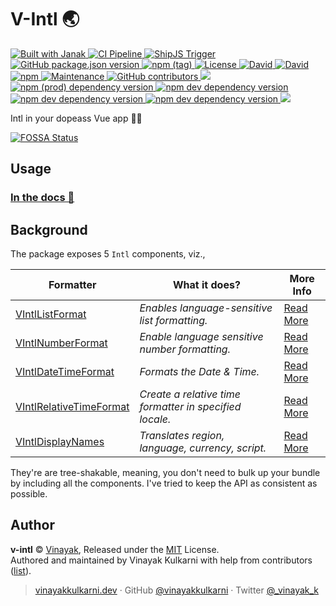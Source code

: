 # V-Intl 🌏

<a href="https://github.com/vinayakkulkarni/janak" rel="nofollow">
  <img alt="Built with Janak" src="https://img.shields.io/badge/dynamic/json?color=success&label=built%20using%20janak&prefix=v&query=version&url=https%3A%2F%2Fraw.githubusercontent.com%2Fvinayakkulkarni%2Fjanak%2Fmaster%2Fpackage.json">
</a>
<a href="https://github.com/vinayakkulkarni/v-intl/actions?query=workflow%3Aci" rel="nofollow">
  <img alt="CI Pipeline" src="https://github.com/vinayakkulkarni/v-intl/workflows/ci/badge.svg">
</a>
<a href="https://github.com/vinayakkulkarni/v-intl/actions?query=workflow%3A%22Ship+js+trigger%22" rel="nofollow">
  <img alt="ShipJS Trigger" src="https://github.com/vinayakkulkarni/v-intl/workflows/Ship%20js%20trigger/badge.svg">
</a>
<a href="https://github.com/vinayakkulkarni/v-intl/releases" rel="nofollow">
  <img alt="GitHub package.json version" src="https://img.shields.io/github/package-json/v/vinayakkulkarni/v-intl?color=brightgreen&label=version%40latest&logo=github">
</a>
<a href="https://www.npmjs.com/package/@vinayakkulkarni/v-intl" rel="nofollow">
  <img alt="npm (tag)" src="https://img.shields.io/npm/v/@vinayakkulkarni/v-intl/latest?color=brightgreen&logo=npm">
</a>
<a href="https://github.com/vinayakkulkarni/v-intl/blob/master/LICENSE" rel="nofollow">
  <img alt="License" src="https://img.shields.io/github/license/vinayakkulkarni/v-intl">
</a>
<a href="https://david-dm.org/vinayakkulkarni/v-intl" rel="nofollow">
  <img alt="David" src="https://img.shields.io/david/vinayakkulkarni/v-intl">
</a>
<a href="https://david-dm.org/vinayakkulkarni/v-intl?type=dev" rel="nofollow">
  <img alt="David" src="https://img.shields.io/david/dev/vinayakkulkarni/v-intl">
</a>
<a href="https://npm-stat.com/charts.html?package=@vinayakkulkarni/v-intl" rel="nofollow">
  <img alt="npm" src="https://img.shields.io/npm/dt/@vinayakkulkarni/v-intl?logo=npm">
</a>
<a href="https://github.com/vinayakkulkarni/v-intl/commits/master" rel="nofollow">
  <img alt="Maintenance" src="https://img.shields.io/maintenance/yes/2020?logo=git">
</a>
<a href="https://github.com/vinayakkulkarni/v-intl/graphs/contributors" rel="nofollow">
  <img alt="GitHub contributors" src="https://img.shields.io/github/contributors/vinayakkulkarni/v-intl?logo=github">
</a>
<a title="deploy" href="https://github.com/algolia/shipjs" rel="nofollow">
  <img src="https://img.shields.io/badge/deploy-🛳%20Ship.js-blue?style=flat" />
</a>
<a href="https://vuejs.org/" rel="nofollow">
  <img alt="npm (prod) dependency version" src="https://img.shields.io/npm/dependency-version/@vinayakkulkarni/v-intl/@vue/composition-api?logo=vue.js" />
</a>
<a href="https://prettier.io/" rel="nofollow">
  <img alt="npm dev dependency version" src="https://img.shields.io/npm/dependency-version/@vinayakkulkarni/v-intl/dev/prettier?logo=prettier">
</a>
<a href="https://eslint.org/" rel="nofollow">
  <img alt="npm dev dependency version" src="https://img.shields.io/npm/dependency-version/@vinayakkulkarni/v-intl/dev/eslint?logo=eslint">
</a>
<a href="https://rollupjs.org/guide/en/" rel="nofollow">
<img alt="npm dev dependency version" src="https://img.shields.io/npm/dependency-version/@vinayakkulkarni/v-intl/dev/rollup?logo=rollup.js">
</a>
<a href="https://app.fossa.com/projects/git%2Bgithub.com%2Fvinayakkulkarni%2Fv-intl?ref=badge_shield" alt="FOSSA Status"><img src="https://app.fossa.com/api/projects/git%2Bgithub.com%2Fvinayakkulkarni%2Fv-intl.svg?type=shield"/></a>

Intl in your dopeass Vue app 👨‍🔧


[![FOSSA Status](https://app.fossa.com/api/projects/git%2Bgithub.com%2Fvinayakkulkarni%2Fv-intl.svg?type=large)](https://app.fossa.com/projects/git%2Bgithub.com%2Fvinayakkulkarni%2Fv-intl?ref=badge_large)

## Usage

### [In the docs 📓](https://v-intl.netlify.app)

## Background

The package exposes 5 `Intl` components, viz.,

|Formatter|What it does?|More Info|
|---|---|---|
|[VIntlListFormat](https://v-intl.netlify.app/guide/format/list.html)|_Enables language-sensitive list formatting._|[Read More](https://developer.mozilla.org/en-US/docs/Web/JavaScript/Reference/Global_Objects/Intl/ListFormat)|
|[VIntlNumberFormat](https://v-intl.netlify.app/guide/format/number.html)|_Enable language sensitive number formatting._ |[Read More](https://developer.mozilla.org/en-US/docs/Web/JavaScript/Reference/Global_Objects/Intl/NumberFormat)|
|[VIntlDateTimeFormat](https://v-intl.netlify.app/guide/format/date-time.html)|_Formats the Date & Time._|[Read More](https://developer.mozilla.org/en-US/docs/Web/JavaScript/Reference/Global_Objects/Intl/DateTimeFormat)|
|[VIntlRelativeTimeFormat](https://v-intl.netlify.app/guide/format/relative-time.html)|_Create a relative time formatter in specified locale._ |[Read More](https://developer.mozilla.org/en-US/docs/Web/JavaScript/Reference/Global_Objects/Intl/RelativeTimeFormat/RelativeTimeFormat)|
|[VIntlDisplayNames](https://v-intl.netlify.app/guide/format/display-names.html)|_Translates region, language, currency, script._|[Read More](https://v8.dev/features/intl-displaynames#full-api)|


They're are tree-shakable, meaning, you don't need to bulk up your bundle by including all the components. 
I've tried to keep the API as consistent as possible.

## Author

**v-intl** &copy; [Vinayak](https://github.com/vinayakkulkarni), Released under the [MIT](./LICENSE) License.<br>
Authored and maintained by Vinayak Kulkarni with help from contributors ([list](https://github.com/vinayakkulkarni/v-intl/contributors)).

> [vinayakkulkarni.dev](https://vinayakkulkarni.dev) · GitHub [@vinayakkulkarni](https://github.com/vinayakkulkarni) · Twitter [@\_vinayak_k](https://twitter.com/_vinayak_k)